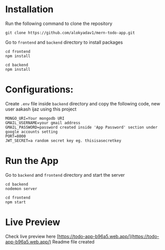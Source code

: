# Installation

Run the following command to clone the repository

```
git clone https://github.com/alokyadav1/mern-todo-app.git
```

Go to `frontend` and `backend` directory to install packages

```
cd frontend
npm install
```

```
cd backend
npm install
```

# Configurations:

Create `.env` file inside `backend` directory and copy the following code, new user aakash ijaz using this project

```
MONGO_URI=Your mongodb URI
GMAIL_USERNAME=your gmail address
GMAIL_PASSWORD=password created inside 'App Password' section under google accounts setting
PORT=8000
JWT_SECRET=a random secret key eg. thisisasecretkey
```

# Run the App

Go to `backend` and `frontend` directory and start the server

```
cd backend
nodemon server
```

```
cd frontend
npm start
```

# Live Preview

Check live preview here [https://todo-app-b96a5.web.app/](https://todo-app-b96a5.web.app/)
Readme file created
